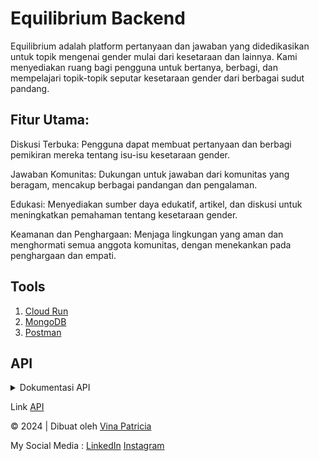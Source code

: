 # Equilibrium Backend

Equilibrium adalah platform pertanyaan dan jawaban yang didedikasikan untuk topik mengenai gender mulai dari kesetaraan dan lainnya. Kami menyediakan ruang bagi pengguna untuk bertanya, berbagi, dan mempelajari topik-topik seputar kesetaraan gender dari berbagai sudut pandang.

## Fitur Utama:
Diskusi Terbuka: Pengguna dapat membuat pertanyaan dan berbagi pemikiran mereka tentang isu-isu kesetaraan gender.

Jawaban Komunitas: Dukungan untuk jawaban dari komunitas yang beragam, mencakup berbagai pandangan dan pengalaman.

Edukasi: Menyediakan sumber daya edukatif, artikel, dan diskusi untuk meningkatkan pemahaman tentang kesetaraan gender.

Keamanan dan Penghargaan: Menjaga lingkungan yang aman dan menghormati semua anggota komunitas, dengan menekankan pada penghargaan dan empati.


## Tools

1. [Cloud Run](https://cloud.google.com/run/?utm_source=bing&utm_medium=cpc&utm_campaign=japac-AU-all-en-dr-bkwsrmkt-all-all-trial-e-dr-1009882&utm_content=text-ad-none-none-DEV_c-CRE_-ADGP_Hybrid+%7C+BKWS+-+EXA+%7C+Txt+~+Compute+~+Cloud+Run_cloud+run-general+-+Products-KWID_43700071931992661-kwd-74904499330994:loc-91&userloc_150302-network_o&utm_term=KW_google+cloud+run&gclid=5781d2508d051a1be70cb4d898e69b7e&gclsrc=3p.ds&msclkid=5781d2508d051a1be70cb4d898e69b7e&hl=en)
2. [MongoDB](https://www.mongodb.com/lp/cloud/atlas/try4?utm_source=bing&utm_campaign=search_bs_pl_evergreen_atlas_core_prosp-brand_gic-null_apac-id_ps-all_desktop_eng_lead&utm_term=mongodb&utm_medium=cpc_paid_search&utm_ad=e&utm_ad_campaign_id=415204525&adgroup=1212761794897445&msclkid=fdd69e7ff10d1c3f7a33f8f7e77d7ab0)
3. [Postman](https://www.postman.com/)


## API
<details>
<summary>Dokumentasi API</summary>
![carbon](https://github.com/vinaapatricia/equilibrium-backend/assets/95381061/7c9174bf-9982-484c-93ea-816843dbd23c)
</details>

Link 
[API](https://equilibrium-backend-lqag4dnu5a-et.a.run.app/)


© 2024 | Dibuat oleh [Vina Patricia](https://github.com/vinaapatricia)

My Social Media :
[LinkedIn](https://www.linkedin.com/in/vina-patricia/)
[Instagram](https://www.instagram.com/vinapatriciaa/)
